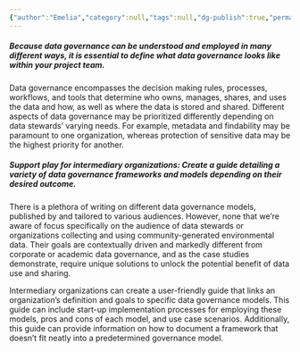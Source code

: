 ```yaml
---
{"author":"Emelia","category":null,"tags":null,"dg-publish":true,"permalink":"/plays/play-21-create-a-playbook-of-a-variety-of-data-governance-models-depending-on-their-desired-governance-definition-and-goals/","dgPassFrontmatter":true}
---
```


##### **Because data governance can be understood and employed in many different ways, it is essential to define what data governance looks like within your project team.** 
Data governance encompasses the decision making rules, processes, workflows, and tools that determine who owns, manages, shares, and uses the data and how, as well as where the data is stored and shared. Different aspects of data governance may be prioritized differently depending on data stewards’ varying needs. For example, metadata and findability may be paramount to one organization, whereas protection of sensitive data may be the highest priority for another.



##### **Support play for intermediary organizations: Create a guide detailing a variety of data governance frameworks and models depending on their desired outcome.** 
There is a plethora of writing on different data governance models, published by and tailored to various audiences. However, none that we’re aware of focus specifically on the audience of data stewards or organizations collecting and using community-generated environmental data. Their goals are contextually driven and markedly different from corporate or academic data governance, and as the case studies demonstrate, require unique solutions to unlock the potential benefit of data use and sharing. 

Intermediary organizations can create a user-friendly guide that links an organization’s definition and goals to specific data governance models. This guide can include start-up implementation processes for employing these models, pros and cons of each model, and use case scenarios. Additionally, this guide can provide information on how to document a framework that doesn’t fit neatly into a predetermined governance model.

